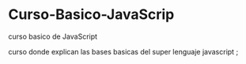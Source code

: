# Curso-Basico-JavaScrip
curso basico de JavaScript

curso donde explican las bases basicas del super lenguaje javascript ;
